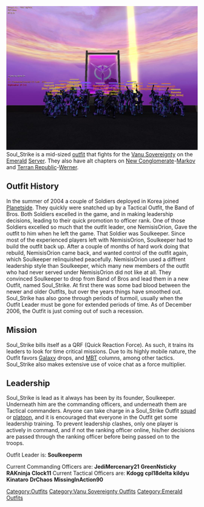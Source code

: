 ![](images/Decoys_memorial1.jpg "fig:Decoys_memorial1.jpg") Soul_Strike is a
mid-sized [outfit](outfit.md) that fights for the [Vanu
Sovereignty](Vanu_Sovereignty.md) on the
[Emerald](Emerald.md) [Server](Server.md). They also
have alt chapters on [New
Conglomerate](New_Conglomerate.md)-[Markov](Markov.md)
and [Terran
Republic](Terran_Republic.md)-[Werner](Werner.md).

## Outfit History

In the summer of 2004 a couple of Soldiers deployed in Korea joined
[Planetside](Planetside.md). They quickly were snatched up by a
Tactical Outfit, the Band of Bros. Both Soldiers excelled in the game,
and in making leadership decisions, leading to their quick promotion to
officer rank. One of those Soldiers excelled so much that the outfit
leader, one NemisisOrion, Gave the outfit to him when he left the game.
That Soldier was Soulkeeper. Since most of the experienced players left
with NemisisOrion, Soulkeeper had to build the outfit back up. After a
couple of months of hard work doing that rebuild, NemisisOrion came
back, and wanted control of the outfit again, which Soulkeeper
relinquished peacefully. NemisisOrion used a diffrent leadership style
than Soulkeeper, which many new members of the outfit who had never
served under NemisisOrion did not like at all. They convinced Soulkeeper
to drop from Band of Bros and lead them in a new Outfit, named
Soul_Strike. At first there was some bad blood between the newer and
older Outfits, but over the years things have smoothed out. Soul_Strike
has also gone through periods of turmoil, usually when the Outfit Leader
must be gone for extended periods of time. As of December 2006, the
Outfit is just coming out of such a recession.

## Mission

Soul_Strike bills itself as a QRF (Quick Reaction Force). As such, it
trains its leaders to look for time critical missions. Due to its highly
mobile nature, the Outfit favors [Galaxy](Galaxy.md) drops, and
[MBT](Medium_Battle_Tank.md) columns, among other tactics.
Soul_Strike also makes extensive use of voice chat as a force
multiplier.

## Leadership

Soul_Strike is lead as it always has been by its founder, Soulkeeper.
Underneath him are the commanding officers, and underneath them are
Tactical commanders. Anyone can take charge in a Soul_Strike Outfit
[squad](squad.md) or [platoon](platoon.md), and it is
encouraged that everyone in the Outfit get some leadership training. To
prevent leadership clashes, only one player is actively in command, and
if not the ranking officer online, his/her decisions are passed through
the ranking officer before being passed on to the troops.

Outfit Leader is:
**Soulkeeperm**

Current Commanding Officers are:
**JediMercenary21**
**GreenNsticky**
**RAKninja**
**Clock11**
Current Tactical Officers are:
**Kdogg**
**cpl18delta**
**kildyu**
**Kinataro**
**DrChaos**
**MissingInAction90**

[Category:Outfits](Category:Outfits.md) [Category:Vanu
Sovereignty Outfits](Category:Vanu_Sovereignty_Outfits.md)
[Category:Emerald Outfits](Category:Emerald_Outfits.md)
